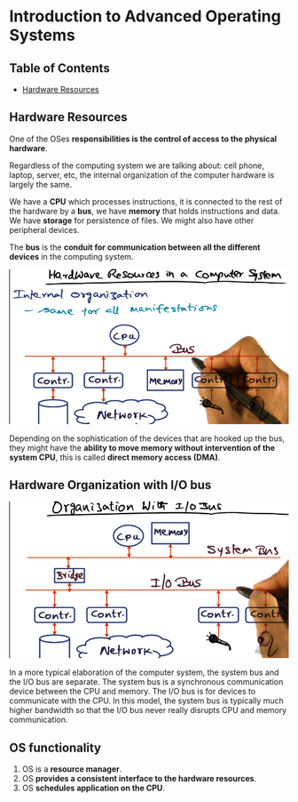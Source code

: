 # Introduction to Advanced Operating Systems

## Table of Contents

* [Hardware Resources](#hardware-resources)

## Hardware Resources

One of the OSes **responsibilities is the control of access to the physical hardware**. 

Regardless of the computing system we are talking about: cell phone, laptop, server, etc, the internal organization of the computer hardware is largely the same. 

We have a **CPU** which processes instructions, it is connected to the rest of the hardware by a **bus**, we have **memory** that holds instructions and data. We have **storage** for persistence of files. We might also have other peripheral devices.

The **bus** is the **conduit for communication between all the different devices** in the computing system.

<img src="resources/1_intro_resources/hardware.png">

Depending on the sophistication of the devices that are hooked up the bus, they might have the **ability to move memory without intervention of the system CPU**, this is called **direct memory access (DMA)**.

## Hardware Organization with I/O bus

<img src="resources/1_intro_resources/io_bus.png">

In a more typical elaboration of the computer system, the system bus and the I/O bus are separate. The system bus is a synchronous communication device between the CPU and memory. The I/O bus is for devices to communicate with the CPU. In this model, the system bus is typically much higher bandwidth so that the I/O bus never really disrupts CPU and memory communication.

## OS functionality

1. OS is a **resource manager**.
2. OS **provides a consistent interface to the hardware resources**.
3. OS **schedules application on the CPU**. 

